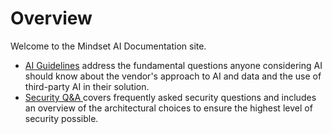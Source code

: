 # Overview

Welcome to the Mindset AI Documentation site.&#x20;

* [AI Guidelines](general/ai-guidelines.md) address the fundamental questions anyone considering AI should know about the vendor's approach to AI and data and the use of third-party AI in their solution.
* [Security Q\&A ](general/security-q-and-a.md)covers frequently asked security questions and includes an overview of the architectural choices to ensure the highest level of security possible.
